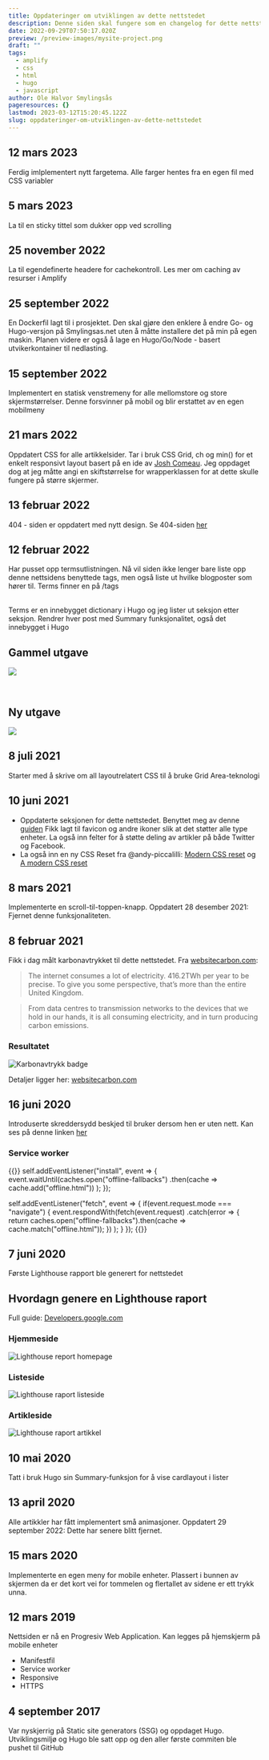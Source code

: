 ```yaml
---
title: Oppdateringer om utviklingen av dette nettstedet
description: Denne siden skal fungere som en changelog for dette nettstedet
date: 2022-09-29T07:50:17.020Z
preview: /preview-images/mysite-project.png
draft: ""
tags:
  - amplify
  - css
  - html
  - hugo
  - javascript
author: Ole Halvor Smylingsås
pageresources: {}
lastmod: 2023-03-12T15:20:45.122Z
slug: oppdateringer-om-utviklingen-av-dette-nettstedet
---
```


<!--more-->
## 12 mars 2023 
Ferdig imlplementert nytt fargetema. Alle farger hentes fra en egen fil med CSS variabler 

## 5 mars 2023
La til en sticky tittel som dukker opp ved scrolling

## 25 november 2022
La til egendefinerte headere for cachekontroll. Les mer om caching av resurser i Amplify

## 25 september 2022 
En Dockerfil lagt til i prosjektet. Den skal gjøre den enklere å endre Go- og Hugo-versjon på Smylingsas.net uten å måtte installere det på min på egen maskin. Planen videre er også å lage en Hugo/Go/Node - basert utvikerkontainer til nedlasting.

## 15 september 2022
Implementert en statisk venstremeny for alle mellomstore og store skjermstørrelser. Denne forsvinner på mobil og blir erstattet av en egen mobilmeny

## 21 mars 2022
Oppdatert CSS for alle artikkelsider. Tar i bruk CSS Grid, ch og min() for et enkelt responsivt layout basert på en ide av [Josh Comeau](https://www.joshwcomeau.com/css/full-bleed/). Jeg oppdaget dog at jeg måtte angi en skiftstørrelse for wrapperklassen for at dette skulle fungere på større skjermer.

## 13 februar 2022
404 - siden er oppdatert med nytt design.
Se 404-siden [her](/404.html)

## 12 februar 2022
Har pusset opp termsutlistningen. Nå vil siden ikke lenger bare liste opp denne nettsidens benyttede tags, men også liste ut hvilke blogposter som hører til. Terms finner en på /tags
<br /><br />

Terms er en innebygget dictionary i Hugo og jeg lister ut seksjon etter seksjon. Rendrer hver post med Summary funksjonalitet, også det innebygget i Hugo 

## Gammel utgave
![](/img/oldterms.PNG)

<br />

## Ny utgave
![](/img/termsupdated12022022.PNG)

## 8 juli 2021
Starter med å skrive om all layoutrelatert CSS til å bruke Grid Area-teknologi

## 10 juni 2021
- Oppdaterte <head> seksjonen for dette nettstedet. Benyttet meg av denne [guiden](https://www.matuzo.at/blog/html-boilerplate/) Fikk lagt til favicon og andre ikoner slik at det støtter alle type enheter. La også inn felter for å støtte deling av artikler på både Twitter og Facebook.
- La også inn en ny CSS Reset fra @andy-piccalilli: [Modern CSS reset](https://github.com/andy-piccalilli/modern-css-reset) og [A modern CSS reset](https://piccalil.li/blog/a-modern-css-reset)

## 8 mars 2021
Implementerte en scroll-til-toppen-knapp. Oppdatert 28 desember 2021: Fjernet denne funksjonaliteten.

## 8 februar 2021
Fikk i dag målt karbonavtrykket til dette nettstedet.
Fra [websitecarbon.com](https://www.websitecarbon.com/):

> The internet consumes a lot of electricity. 416.2TWh per year to be precise. To give you some perspective, that’s more than the entire United Kingdom.

> From data centres to transmission networks to the devices that we hold in our hands, it is all consuming electricity, and in turn producing carbon emissions.

### Resultatet
![Karbonavtrykk badge](/img/website-carbon.PNG)

Detaljer ligger her: [websitecarbon.com](https://www.websitecarbon.com/website/smylingsas-net/)


## 16 juni 2020
Introduserte skreddersydd beskjed til bruker dersom hen er uten nett. Kan ses på denne linken [her](offline.html)

### Service worker
{{<highlight js>}}
self.addEventListener("install", event => {
	event.waitUntil(caches.open("offline-fallbacks")
		.then(cache => cache.add("offline.html"))
	);
});


self.addEventListener("fetch", event => {
	if(event.request.mode === "navigate") {
		event.respondWith(fetch(event.request)
				.catch(error => {
					return caches.open("offline-fallbacks").then(cache => cache.match("offline.html"));
				})
		);
	}
});
{{</highlight>}}

## 7 juni 2020
Første Lighthouse rapport ble generert for nettstedet

## Hvordagn genere en Lighthouse raport
Full guide: [Developers.google.com](https://developers.google.com/web/tools/lighthouse/#devtools)


### Hjemmeside
![Lighthouse report homepage](/img/lighthouse-homepage.PNG)

### Listeside
![Lighthouse raport listeside](/img/lighthouse-list.PNG)

### Artikleside
![Lighthouse raport artikkel](/img/lighthouse-article.PNG)


## 10 mai 2020
Tatt i bruk Hugo sin Summary-funksjon for å vise cardlayout i lister

## 13 april 2020
Alle artikkler har fått implementert små animasjoner. Oppdatert 29 september 2022: Dette har senere blitt fjernet.

## 15 mars 2020
Implementerte en egen meny for mobile enheter. Plassert i bunnen av skjermen da er det kort vei for tommelen og flertallet av sidene er ett trykk unna.

## 12 mars 2019
Nettsiden er nå en Progresiv Web Application. Kan legges på hjemskjerm på mobile enheter
- Manifestfil
- Service worker
- Responsive
- HTTPS

## 4 september 2017 
Var nyskjerrig på Static site generators (SSG) og oppdaget Hugo. Utviklingsmiljø og Hugo ble satt opp og den aller første commiten ble pushet til GitHub